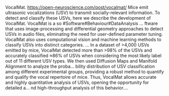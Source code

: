 VocalMat. https://open-neuroscience.com/post/vocalmat/
Mice emit ultrasonic vocalizations (USV) to transmit socially-relevant information. To detect and classify these USVs, here we describe the development of VocalMat. VocalMat is a so #Software#Behaviour#DataAnalysis ...
ftware that uses image-processing and differential geometry approaches to detect USVs in audio files, eliminating the need for user-defined parameter tuning. VocalMat also uses computational vision and machine learning methods to classify USVs into distinct categories. ...
In a dataset of >4,000 USVs emitted by mice, VocalMat detected more than >98% of the USVs and accurately classified ≈86% of USVs when considering the most likely label out of 11 different USV types. We then used Diffusion Maps and Manifold Alignment to analyze the proba...
bility distribution of USV classification among different experimental groups, providing a robust method to quantify and qualify the vocal repertoire of mice. Thus, VocalMat allows accurate and highly quantitative analysis of USVs, opening the opportunity for detailed a...
nd high-throughput analysis of this behavior....
